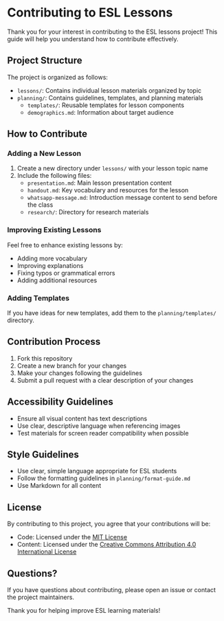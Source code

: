 # Contributing to ESL Lessons

Thank you for your interest in contributing to the ESL lessons project! This guide will help you understand how to contribute effectively.

## Project Structure

The project is organized as follows:
- `lessons/`: Contains individual lesson materials organized by topic
- `planning/`: Contains guidelines, templates, and planning materials
  - `templates/`: Reusable templates for lesson components
  - `demographics.md`: Information about target audience

## How to Contribute

### Adding a New Lesson

1. Create a new directory under `lessons/` with your lesson topic name
2. Include the following files:
   - `presentation.md`: Main lesson presentation content
   - `handout.md`: Key vocabulary and resources for the lesson
   - `whatsapp-message.md`: Introduction message content to send before the class
   - `research/`: Directory for research materials

### Improving Existing Lessons

Feel free to enhance existing lessons by:
- Adding more vocabulary
- Improving explanations
- Fixing typos or grammatical errors
- Adding additional resources

### Adding Templates

If you have ideas for new templates, add them to the `planning/templates/` directory.

## Contribution Process

1. Fork this repository
2. Create a new branch for your changes
3. Make your changes following the guidelines
4. Submit a pull request with a clear description of your changes

## Accessibility Guidelines

- Ensure all visual content has text descriptions
- Use clear, descriptive language when referencing images
- Test materials for screen reader compatibility when possible

## Style Guidelines

- Use clear, simple language appropriate for ESL students
- Follow the formatting guidelines in `planning/format-guide.md`
- Use Markdown for all content

## License

By contributing to this project, you agree that your contributions will be:
- Code: Licensed under the [MIT License](LICENSE)
- Content: Licensed under the [Creative Commons Attribution 4.0 International License](LICENSE-content.md)

## Questions?

If you have questions about contributing, please open an issue or contact the project maintainers.

Thank you for helping improve ESL learning materials!
